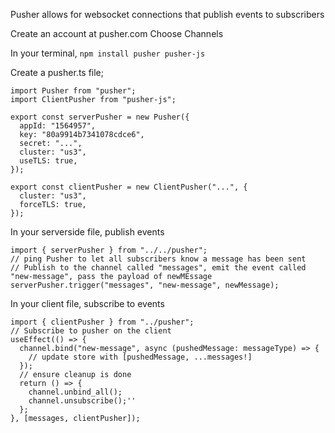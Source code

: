 Pusher allows for websocket connections that publish events to subscribers

Create an account at pusher.com
Choose Channels

In your terminal, `npm install pusher pusher-js`

Create a pusher.ts file;

    import Pusher from "pusher";
    import ClientPusher from "pusher-js";

    export const serverPusher = new Pusher({
      appId: "1564957",
      key: "80a9914b7341078cdce6",
      secret: "...",
      cluster: "us3",
      useTLS: true,
    });

    export const clientPusher = new ClientPusher("...", {
      cluster: "us3",
      forceTLS: true,
    });

In your serverside file, publish events

    import { serverPusher } from "../../pusher";
    // ping Pusher to let all subscribers know a message has been sent
    // Publish to the channel called "messages", emit the event called "new-message", pass the payload of newMEssage
    serverPusher.trigger("messages", "new-message", newMessage);

In your client file, subscribe to events

    import { clientPusher } from "../pusher";
    // Subscribe to pusher on the client
    useEffect(() => {
      channel.bind("new-message", async (pushedMessage: messageType) => {
        // update store with [pushedMessage, ...messages!]
      });
      // ensure cleanup is done
      return () => {
        channel.unbind_all();
        channel.unsubscribe();''
      };
    }, [messages, clientPusher]);
